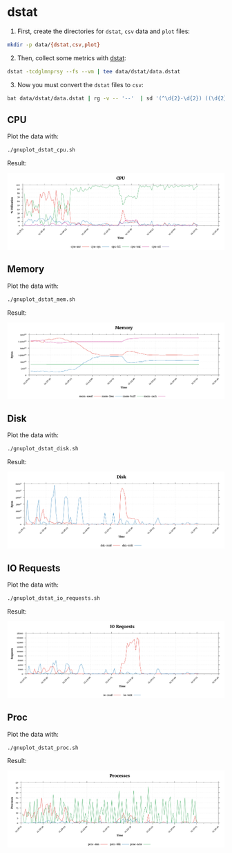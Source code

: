 # dstat

1. First, create the directories for `dstat`, `csv` data and `plot` files:

```sh
mkdir -p data/{dstat,csv,plot}
```

2. Then, collect some metrics with [dstat](https://command-not-found.com/dstat):

```sh
dstat -tcdglmnprsy --fs --vm | tee data/dstat/data.dstat
```

3. Now you must convert the `dstat` files to `csv`:

```sh
bat data/dstat/data.dstat | rg -v -- '--'  | sd '(^\d{2}-\d{2}) ((\d{2}:){2}\d{2})' '${1}_${2}' | sd -s '|' ' ' | sd ' {1,1000}' ' ' | sd '^ ' '' | sd ' ' ',' | sd ',$' '' | sort -u | tac | sd 'time,usr,sys,idl,wai,stl,read,writ,in,out,1m,5m,15m,used,free,buff,cach,recv,send,run,blk,new,read,writ,used,free,int,csw,files,inodes,majpf,minpf,alloc,free' 'time,cpu-usr,cpu-sys,cpu-idl,cpu-wai,cpu-stl,dsk-read,dsk-writ,pag-in,pag-out,lavg-1m,lavg-5m,lavg-15m,mem-used,mem-free,mem-buff,mem-cach,net-recv,net-send,proc-run,proc-blk,proc-new,io-read,io-writ,swap-used,swap-free,sys-int,sys-csw,fs-files,fs-inodes,vm-majpf,vm-minpf,vm-alloc,vm-free' | mlr --csv sort -f time | sd '(^\d{2})(-)(\d{2})_(\d{2}:\d{2}:\d{2})(.+)' '$1/$3-$4${5}' | sd '(\d)k' '${1}K' | sd '(\d)B' '${1}' | numfmt --header --field 7-8 --from=si --delimiter=',' | numfmt --header --field 14-19 --from=si --delimiter=',' | numfmt --header --field 23-24 --from=si --delimiter=',' | numfmt --header --field 27-28 --from=si --delimiter=',' | numfmt --header --field 30-34 --from=si --delimiter=',' > data/csv/data.csv
```

## CPU

Plot the data with:

```sh
./gnuplot_dstat_cpu.sh
```

Result:

<p align="center">
  <img src="https://raw.githubusercontent.com/rodmoioliveira/Gnuplotting-Stuff/main/dstat/data/plot/cpu.png">
</p>

## Memory

Plot the data with:

```sh
./gnuplot_dstat_mem.sh
```

Result:

<p align="center">
  <img src="https://raw.githubusercontent.com/rodmoioliveira/Gnuplotting-Stuff/main/dstat/data/plot/memory.png">
</p>

## Disk

Plot the data with:

```sh
./gnuplot_dstat_disk.sh
```

Result:

<p align="center">
  <img src="https://raw.githubusercontent.com/rodmoioliveira/Gnuplotting-Stuff/main/dstat/data/plot/disk.png">
</p>

## IO Requests

Plot the data with:

```sh
./gnuplot_dstat_io_requests.sh
```

Result:

<p align="center">
  <img src="https://raw.githubusercontent.com/rodmoioliveira/Gnuplotting-Stuff/main/dstat/data/plot/io_requests.png">
</p>

## Proc

Plot the data with:

```sh
./gnuplot_dstat_proc.sh
```

Result:

<p align="center">
  <img src="https://raw.githubusercontent.com/rodmoioliveira/Gnuplotting-Stuff/main/dstat/data/plot/proc.png">
</p>

